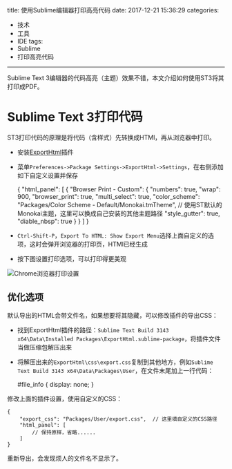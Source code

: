 title: 使用Sublime编辑器打印高亮代码
date: 2017-12-21 15:36:29
categories:
- 技术
- 工具
- IDE
tags:
- Sublime
- 打印高亮代码
---
Sublime Text 3编辑器的代码高亮（主题）效果不错，本文介绍如何使用ST3将其打印成PDF。

<!-- more -->

# Sublime Text 3打印代码

ST3打印代码的原理是将代码（含样式）先转换成HTMl，再从浏览器中打印。

- 安装[ExportHtml](https://github.com/facelessuser/ExportHtml)插件
- 菜单`Preferences->Package Settings->ExportHtml->Settings`，在右侧添加如下自定义设置并保存


    {
        "html_panel": [
            {
                "Browser Print - Custom": {
                    "numbers": true,
                    "wrap": 900,
                    "browser_print": true,
                    "multi_select": true,
                    "color_scheme": "Packages/Color Scheme - Default/Monokai.tmTheme",  // 使用ST默认的Monokai主题，这里可以换成自己安装的其他主题路径
                    "style_gutter": true,
                    "diable_nbsp": true
                }
            }
        ]
    }


- `Ctrl-Shift-P`，`Export To HTML: Show Export Menu`选择上面自定义的选项，这时会弹开浏览器的打印页，HTMl已经生成
- 按下图设置打印选项，可以打印得更美观

![Chrome浏览器打印设置](http://raytaylorlin-blog.oss-cn-shenzhen.aliyuncs.com/image/IDE/Chrome%E6%B5%8F%E8%A7%88%E5%99%A8%E6%89%93%E5%8D%B0%E8%AE%BE%E7%BD%AE.png)

## 优化选项

默认导出的HTML会带文件名，如果想要将其隐藏，可以修改插件的导出CSS：

- 找到ExportHtml插件的路径：`Sublime Text Build 3143 x64\Data\Installed Packages\ExportHtml.sublime-package`，将插件文件当做压缩包解压出来
- 将解压出来的`ExportHtml\css\export.css`复制到其他地方，例如`Sublime Text Build 3143 x64\Data\Packages\User`，在文件末尾加上一行代码：

    #file_info { display: none; }

修改上面的插件设置，使用自定义的CSS：

    {
        "export_css": "Packages/User/export.css",  // 这里填自定义的CSS路径
        "html_panel": [
            // 保持原样，省略......
        ]
    }

重新导出，会发现烦人的文件名不显示了。